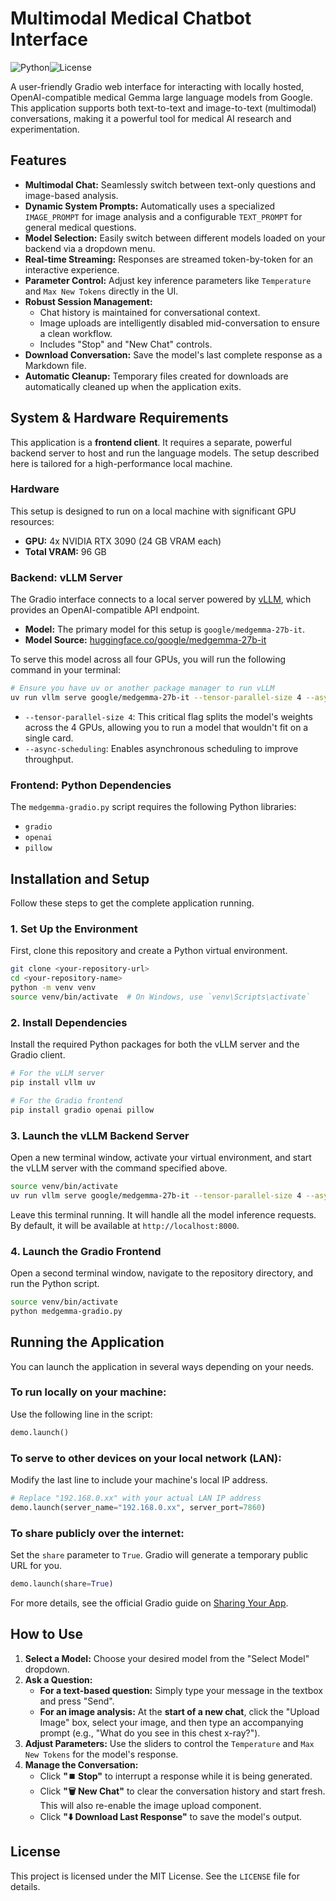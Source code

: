 # Multimodal Medical Chatbot Interface

![Python](https://img.shields.io/badge/Python-3.9%2B-blue.svg)![License](https://img.shields.io/badge/License-MIT-green.svg)

A user-friendly Gradio web interface for interacting with locally hosted, OpenAI-compatible medical Gemma large language models from Google. This application supports both text-to-text and image-to-text (multimodal) conversations, making it a powerful tool for medical AI research and experimentation.



## Features

-   **Multimodal Chat:** Seamlessly switch between text-only questions and image-based analysis.
-   **Dynamic System Prompts:** Automatically uses a specialized `IMAGE_PROMPT` for image analysis and a configurable `TEXT_PROMPT` for general medical questions.
-   **Model Selection:** Easily switch between different models loaded on your backend via a dropdown menu.
-   **Real-time Streaming:** Responses are streamed token-by-token for an interactive experience.
-   **Parameter Control:** Adjust key inference parameters like `Temperature` and `Max New Tokens` directly in the UI.
-   **Robust Session Management:**
    -   Chat history is maintained for conversational context.
    -   Image uploads are intelligently disabled mid-conversation to ensure a clean workflow.
    -   Includes "Stop" and "New Chat" controls.
-   **Download Conversation:** Save the model's last complete response as a Markdown file.
-   **Automatic Cleanup:** Temporary files created for downloads are automatically cleaned up when the application exits.

## System & Hardware Requirements

This application is a **frontend client**. It requires a separate, powerful backend server to host and run the language models. The setup described here is tailored for a high-performance local machine.

### Hardware

This setup is designed to run on a local machine with significant GPU resources:
-   **GPU:** 4x NVIDIA RTX 3090 (24 GB VRAM each)
-   **Total VRAM:** 96 GB

### Backend: vLLM Server

The Gradio interface connects to a local server powered by [vLLM](https://github.com/vllm-project/vllm), which provides an OpenAI-compatible API endpoint.

-   **Model:** The primary model for this setup is `google/medgemma-27b-it`.
-   **Model Source:** [huggingface.co/google/medgemma-27b-it](https://huggingface.co/google/medgemma-27b-it)

To serve this model across all four GPUs, you will run the following command in your terminal:

```bash
# Ensure you have uv or another package manager to run vLLM
uv run vllm serve google/medgemma-27b-it --tensor-parallel-size 4 --async-scheduling
```
-   `--tensor-parallel-size 4`: This critical flag splits the model's weights across the 4 GPUs, allowing you to run a model that wouldn't fit on a single card.
-   `--async-scheduling`: Enables asynchronous scheduling to improve throughput.

### Frontend: Python Dependencies

The `medgemma-gradio.py` script requires the following Python libraries:

-   `gradio`
-   `openai`
-   `pillow`

## Installation and Setup

Follow these steps to get the complete application running.

### 1. Set Up the Environment

First, clone this repository and create a Python virtual environment.

```bash
git clone <your-repository-url>
cd <your-repository-name>
python -m venv venv
source venv/bin/activate  # On Windows, use `venv\Scripts\activate`
```

### 2. Install Dependencies

Install the required Python packages for both the vLLM server and the Gradio client.

```bash
# For the vLLM server
pip install vllm uv

# For the Gradio frontend
pip install gradio openai pillow
```

### 3. Launch the vLLM Backend Server

Open a new terminal window, activate your virtual environment, and start the vLLM server with the command specified above.

```bash
source venv/bin/activate
uv run vllm serve google/medgemma-27b-it --tensor-parallel-size 4 --async-scheduling
```

Leave this terminal running. It will handle all the model inference requests. By default, it will be available at `http://localhost:8000`.

### 4. Launch the Gradio Frontend

Open a second terminal window, navigate to the repository directory, and run the Python script.

```bash
source venv/bin/activate
python medgemma-gradio.py
```

## Running the Application

You can launch the application in several ways depending on your needs.

### To run locally on your machine:
Use the following line in the script:
```python
demo.launch()
```

### To serve to other devices on your local network (LAN):
Modify the last line to include your machine's local IP address.
```python
# Replace "192.168.0.xx" with your actual LAN IP address
demo.launch(server_name="192.168.0.xx", server_port=7860)
```

### To share publicly over the internet:
Set the `share` parameter to `True`. Gradio will generate a temporary public URL for you.
```python
demo.launch(share=True)
```
For more details, see the official Gradio guide on [Sharing Your App](https://www.gradio.app/guides/sharing-your-app).

## How to Use

1.  **Select a Model:** Choose your desired model from the "Select Model" dropdown.
2.  **Ask a Question:**
    -   **For a text-based question:** Simply type your message in the textbox and press "Send".
    -   **For an image analysis:** At the **start of a new chat**, click the "Upload Image" box, select your image, and then type an accompanying prompt (e.g., "What do you see in this chest x-ray?").
3.  **Adjust Parameters:** Use the sliders to control the `Temperature` and `Max New Tokens` for the model's response.
4.  **Manage the Conversation:**
    -   Click **"⏹️ Stop"** to interrupt a response while it is being generated.
    -   Click **"🗑️ New Chat"** to clear the conversation history and start fresh. This will also re-enable the image upload component.
    -   Click **"⬇️ Download Last Response"** to save the model's output.

## License

This project is licensed under the MIT License. See the `LICENSE` file for details.
